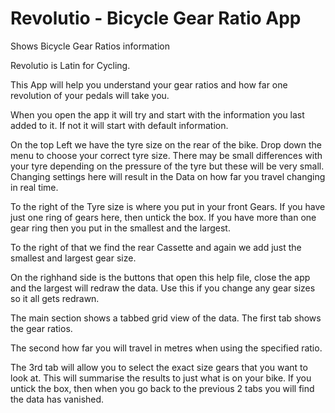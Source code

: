 # Revolutio - Bicycle Gear Ratio App
Shows Bicycle Gear Ratios information

Revolutio is Latin for Cycling.

This App will help you understand your gear ratios and how far one revolution of your pedals will take you.

When you open the app it will try and start with the information you last added to it. If not it will start with default information.

On the top Left we have the tyre size on the rear of the bike. Drop down the menu to choose your correct tyre size. There may be small differences with your tyre depending on the pressure of the tyre but these will be very small. Changing settings here will result in the Data on how far you travel changing in real time.

To the right of the Tyre size is where you put in your front Gears. If you have just one ring of gears here, then untick the box. If you have more than one gear ring then you put in the smallest and the largest. 

To the right of that we find the rear Cassette and again we add just the smallest and largest gear size.

On the righhand side is the buttons that open this help file, close the app and the largest will redraw the data. Use this if you change any gear sizes so it all gets redrawn.

The main section shows a tabbed grid view of the data. The first tab shows the gear ratios.

The second how far you will travel in metres when using the specified ratio.

The 3rd tab will allow you to select the exact size gears that you want to look at. This will summarise the results to just what is on your bike. If you untick the box, then when you go back to the previous 2 tabs you will find the data has vanished.  
